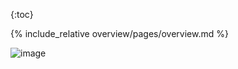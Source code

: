 {:toc}

{% include_relative overview/pages/overview.md %}

![image](overview/static/images/image1.png)

